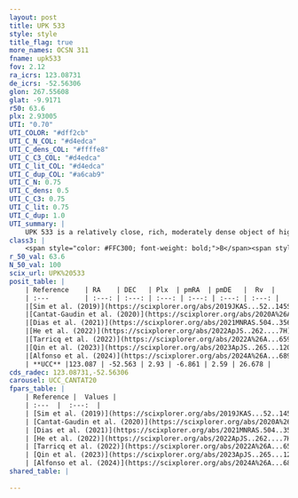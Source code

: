 ```yaml
---
layout: post
title: UPK 533
style: style
title_flag: true
more_names: OCSN 311
fname: upk533
fov: 2.12
ra_icrs: 123.08731
de_icrs: -52.56306
glon: 267.55608
glat: -9.9171
r50: 63.6
plx: 2.93005
UTI: "0.70"
UTI_COLOR: "#dff2cb"
UTI_C_N_COL: "#d4edca"
UTI_C_dens_COL: "#ffffe8"
UTI_C_C3_COL: "#d4edca"
UTI_C_lit_COL: "#d4edca"
UTI_C_dup_COL: "#a6cab9"
UTI_C_N: 0.75
UTI_C_dens: 0.5
UTI_C_C3: 0.75
UTI_C_lit: 0.75
UTI_C_dup: 1.0
UTI_summary: |
    UPK 533 is a relatively close, rich, moderately dense object of high C3 quality. It is well-studied in the literature.
class3: |
    <span style="color: #FFC300; font-weight: bold;">B</span><span style="color: green; font-weight: bold;">A</span>
r_50_val: 63.6
N_50_val: 100
scix_url: UPK%20533
posit_table: |
    | Reference    | RA    | DEC   | Plx  | pmRA  | pmDE   |  Rv  |
    | :---         | :---: | :---: | :---: | :---: | :---: | :---: |
    |[Sim et al. (2019)](https://scixplorer.org/abs/2019JKAS...52..145S) | 123.496 | -52.397 | -- | -7.03 | 2.57 | -- |
    |[Cantat-Gaudin et al. (2020)](https://scixplorer.org/abs/2020A%26A...640A...1C) | 122.798 | -52.529 | 2.893 | -6.788 | 2.615 | -- |
    |[Dias et al. (2021)](https://scixplorer.org/abs/2021MNRAS.504..356D) | 122.968 | -52.314 | 2.86 | -6.819 | 2.577 | 30.968 |
    |[He et al. (2022)](https://scixplorer.org/abs/2022ApJS..262....7H) | 123.549 | -52.543 | 2.932 | -7.099 | 2.682 | -- |
    |[Tarricq et al. (2022)](https://scixplorer.org/abs/2022A%26A...659A..59T) | 122.461 | -52.555 | 2.933 | -6.951 | 2.595 | -- |
    |[Qin et al. (2023)](https://scixplorer.org/abs/2023ApJS..265...12Q) | 123.57 | -52.4 | 2.95 | -7.0 | 2.65 | 28.33 |
    |[Alfonso et al. (2024)](https://scixplorer.org/abs/2024A%26A...689A..18A) | 123.418 | -52.495 | 2.896 | -6.958 | 2.517 | -- |
    | **UCC** |123.087 | -52.563 | 2.93 | -6.861 | 2.59 | 26.678 | 
cds_radec: 123.08731,-52.56306
carousel: UCC_CANTAT20
fpars_table: |
    | Reference |  Values |
    | :---  |  :---:  |
    | [Sim et al. (2019)](https://scixplorer.org/abs/2019JKAS...52..145S) | `d_pc=348, log(age)=7.9` |
    | [Cantat-Gaudin et al. (2020)](https://scixplorer.org/abs/2020A%26A...640A...1C) | `AVNN=0.01, DMNN=7.69, AgeNN=7.95` |
    | [Dias et al. (2021)](https://scixplorer.org/abs/2021MNRAS.504..356D) | `Av=0.392, Dist=347, logage=7.948, [Fe/H]=-0.109` |
    | [He et al. (2022)](https://scixplorer.org/abs/2022ApJS..262....7H) | `A0=0.25, logAge=7.85` |
    | [Tarricq et al. (2022)](https://scixplorer.org/abs/2022A%26A...659A..59T) | `Dist=340, logAgeNN=7.96` |
    | [Qin et al. (2023)](https://scixplorer.org/abs/2023ApJS..265...12Q) | `E(B-V)=0.11, m-M=8.0, logt=7.85` |
    | [Alfonso et al. (2024)](https://scixplorer.org/abs/2024A%26A...689A..18A) | `AV=0.01038, MOD=7.68966, logAge=7.79533, Z=-0.1086` |
shared_table: |
    
---
```

